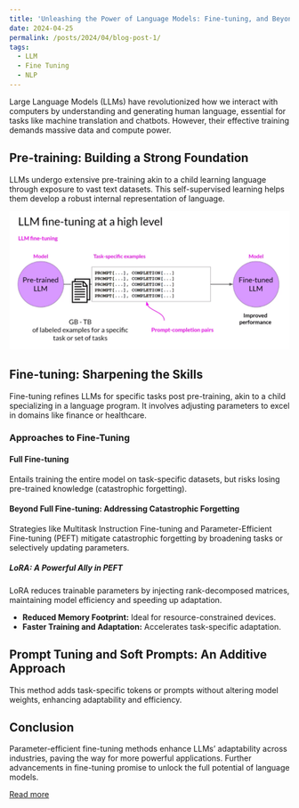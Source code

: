 ```yaml
---
title: 'Unleashing the Power of Language Models: Fine-tuning, and Beyond'
date: 2024-04-25
permalink: /posts/2024/04/blog-post-1/
tags:
  - LLM
  - Fine Tuning
  - NLP
---
```


Large Language Models (LLMs) have revolutionized how we interact with computers by understanding and generating human language, essential for tasks like machine translation and chatbots. However, their effective training demands massive data and compute power.

## Pre-training: Building a Strong Foundation

LLMs undergo extensive pre-training akin to a child learning language through exposure to vast text datasets. This self-supervised learning helps them develop a robust internal representation of language.

![Pretraining Vs Fine Tuning](../images/blog-1-images/ft.png)

## Fine-tuning: Sharpening the Skills

Fine-tuning refines LLMs for specific tasks post pre-training, akin to a child specializing in a language program. It involves adjusting parameters to excel in domains like finance or healthcare.

### Approaches to Fine-Tuning

#### Full Fine-tuning

Entails training the entire model on task-specific datasets, but risks losing pre-trained knowledge (catastrophic forgetting).

#### Beyond Full Fine-tuning: Addressing Catastrophic Forgetting

Strategies like Multitask Instruction Fine-tuning and Parameter-Efficient Fine-tuning (PEFT) mitigate catastrophic forgetting by broadening tasks or selectively updating parameters.

##### LoRA: A Powerful Ally in PEFT

LoRA reduces trainable parameters by injecting rank-decomposed matrices, maintaining model efficiency and speeding up adaptation.

- **Reduced Memory Footprint:** Ideal for resource-constrained devices.
- **Faster Training and Adaptation:** Accelerates task-specific adaptation.

## Prompt Tuning and Soft Prompts: An Additive Approach

This method adds task-specific tokens or prompts without altering model weights, enhancing adaptability and efficiency.

## Conclusion

Parameter-efficient fine-tuning methods enhance LLMs’ adaptability across industries, paving the way for more powerful applications. Further advancements in fine-tuning promise to unlock the full potential of language models.

[Read more](https://medium.com/gopenai/unleashing-the-power-of-language-models-fine-tuning-and-beyond-b3fbf36e0cdc)
